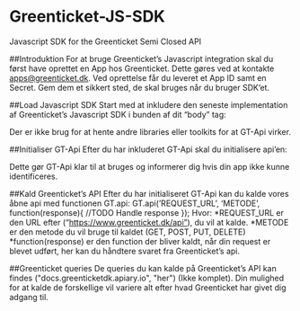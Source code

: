 Greenticket-JS-SDK
==================

Javascript SDK for the Greenticket Semi Closed API

##Introduktion
For at bruge Greenticket’s Javascript integration skal du først have oprettet en App hos Greenticket. Dette gøres ved at kontakte apps@greenticket.dk.
Ved oprettelse får du leveret et App ID samt en Secret. Gem dem et sikkert sted, de skal bruges når du bruger SDK’et.

##Load Javascript SDK
Start med at inkludere den seneste implementation af Greenticket’s Javascript SDK i bunden af dit “body” tag:
  <script type="text/javascript" src="https://s3-eu-west-1.amazonaws.com/greenticket-dk/code/js/GT-Api-latest.min.js"></script>
Der er ikke brug for at hente andre libraries eller toolkits for at GT-Api virker.

##Initialiser GT-Api
Efter du har inkluderet GT-Api skal du initialisere api’en:
  <script type="text/javascript" src=“https://s3-eu-west-1.amazonaws.com/greenticket-dk/code/js/GT-Api-latest.min.js"></script>
  <script type=“text/javascript”>
    GT.init({
		    app_id: DIT_APP_ID,
		    secret: DIN_SECRET
    });
  </script>
Dette gør GT-Api klar til at bruges og informerer dig hvis din app ikke kunne identificeres.

##Kald Greenticket’s API
Efter du har initialiseret GT-Api kan du kalde vores åbne api med functionen GT.api:
  GT.api(’REQUEST_URL’, ‘METODE’, function(response){
	   //TODO Handle response
  });
Hvor:
*REQUEST_URL er den URL efter (“https://www.greenticket.dk/api”), du vil at kalde.
*METODE er den metode du vil bruge til kaldet (GET, POST, PUT, DELETE)
*function(response) er den function der bliver kaldt, når din request er blevet udført, her kan du håndtere svaret fra Greenticket’s api.

##Greenticket queries
De queries du kan kalde på Greenticket’s API kan findes ("docs.greenticketdk.apiary.io", "her") (Ikke komplet). Din mulighed for at kalde de forskellige vil variere alt efter hvad Greenticket har givet dig adgang til.
